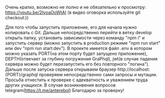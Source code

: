 Очень кратко, возможно не полно и не обязательно к просмотру: https://youtu.be/2IvoaOoWtAI (в видео оговорка используйте git checkout:))

Для того чтобы запустить приложение, его для начала нужно копировать с Git. Дальше непосредственно перейти в ветку develop открыть папку, установить зависимости через команду "npm i" и запустить сервер (можно запустить в production режиме "npm run start" или dev "npm run start:dev").
В проекте имеется файл .env в котором можно указать PORT(на этом порту будет запущено приложение), DEPTH(отвечает за глубину погружения GraPhql), jwt(в случае падения сервера можно будет перезапустить его без повторного "логина").
Дальше после запуска сервера открываем браузер http://localhost:{PORT}/graphql проверяем непосредственно сами запросы и мутации.
Просьба отнестить к проверке с адекватность и уважением труда других учащихся. В случае возникнвения вопросов telegram(https://t.me/anterebol)
Благодарю за проверку!
